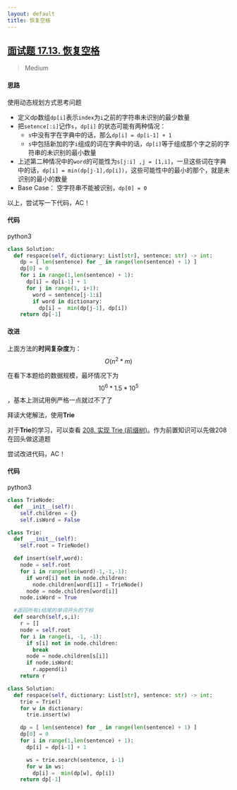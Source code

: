 ```yaml
---
layout: default
title: 恢复空格
---
```


## [面试题 17.13\. 恢复空格](https://leetcode-cn.com/problems/re-space-lcci/)

> Medium

#### 思路

使用动态规划方式思考问题

* 定义dp数组`dp[i]`表示`index`为`i`之前的字符串未识别的最少数量
* 把`setence[:i]`记作`s`，`dp[i]` 的状态可能有两种情况：
    * `s`中没有字在字典中的话，那么`dp[i] = dp[i-1] + 1`
    * `s`中包括新加的字`i`组成的词在字典中的话，`dp[i]`等于组成那个字之前的字符串的未识别的最小数量
* 上述第二种情况中的`word`的可能性为`s[j:i] ,j = [1,i]`，一旦这些词在字典中的话，`dp[i] = min(dp[j-1],dp[i])`，这些可能性中的最小的那个，就是未识别的最小的数量
* Base Case： 空字符串不能被识别，`dp[0] = 0`

以上，尝试写一下代码，AC！

#### 代码
python3
```python
class Solution:
  def respace(self, dictionary: List[str], sentence: str) -> int:
    dp = [ len(sentence) for _ in range(len(sentence) + 1) ]
    dp[0] = 0
    for i in range(1,len(sentence) + 1):
      dp[i] = dp[i-1] + 1
      for j in range(1, i+1):
        word = sentence[j-1:i]
        if word in dictionary:
          dp[i] =  min(dp[j-1], dp[i])
    return dp[-1]
```

#### 改进

上面方法的**时间复杂度**为： $$O(n^2 * m)$$

在看下本题给的数据规模，最坏情况下为 $$10 ^ 6 * 1.5 * 10^5$$，基本上测试用例严格一点就过不了了

拜读大佬解法，使用**Trie**

对于**Trie**的学习，可以查看 [208. 实现 Trie (前缀树)](./implement-trie-prefix-tree)。作为前置知识可以先做208在回头做这道题

尝试改进代码，AC！

#### 代码
python3
```python
class TrieNode:
  def __init__(self):
    self.children = {}
    self.isWord = False

class Trie:
  def  __init__(self):
    self.root = TrieNode()

  def insert(self,word):
    node = self.root
    for i in range(len(word)-1,-1,-1):
      if word[i] not in node.children:
        node.children[word[i]] = TrieNode()
      node = node.children[word[i]]
    node.isWord = True

  #返回所有i结尾的单词开头的下标
  def search(self,s,i):
    r = []
    node = self.root
    for i in range(i, -1, -1):
      if s[i] not in node.children:
        break
      node = node.children[s[i]]
      if node.isWord:
        r.append(i)
    return r

class Solution:
  def respace(self, dictionary: List[str], sentence: str) -> int:
    trie = Trie()
    for w in dictionary:
      trie.insert(w)

    dp = [ len(sentence) for _ in range(len(sentence) + 1) ]
    dp[0] = 0
    for i in range(1,len(sentence) + 1):
      dp[i] = dp[i-1] + 1

      ws = trie.search(sentence, i-1)
      for w in ws:
        dp[i] =  min(dp[w], dp[i])
    return dp[-1]
```